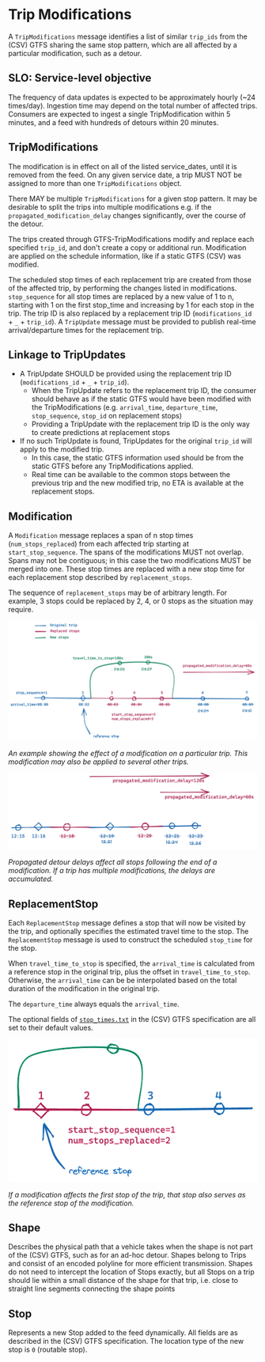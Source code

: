 # Trip Modifications

A `TripModifications` message identifies a list of similar `trip_ids` from the (CSV) GTFS sharing the same stop pattern, which are all affected by a particular modification, such as a detour.

## SLO: Service-level objective

The frequency of data updates is expected to be approximately hourly (~24 times/day). Ingestion time may depend on the total number of affected trips. Consumers are expected to ingest a single TripModification within 5 minutes, and a feed with hundreds of detours within 20 minutes.

## TripModifications

The modification is in effect on all of the listed service\_dates, until it is removed from the feed. On any given service date, a trip MUST NOT be assigned to more than one `TripModifications` object.

There MAY be multiple `TripModifications` for a given stop pattern. It may be desirable to split the trips into multiple modifications e.g. if the `propagated_modification_delay` changes significantly, over the course of the detour.

The trips created through GTFS-TripModifications modify and replace each specified `trip_id`, and don't create a copy or additional run. Modification are applied on the schedule information, like if a static GTFS (CSV) was modified. 

The scheduled stop times of each replacement trip are created from those of the affected trip, by performing the changes listed in modifications. `stop_sequence` for all stop times are replaced by a new value of 1 to n, starting with 1 on the first stop_time and increasing by 1 for each stop in the trip. The trip ID is also replaced by a replacement trip ID (`modifications_id` + `_` + `trip_id`). A `TripUpdate` message must be provided to publish real-time arrival/departure times for the replacement trip.


## Linkage to TripUpdates

* A TripUpdate SHOULD be provided using the replacement trip ID (`modifications_id` + `_` + `trip_id`). 
    * When the TripUpdate refers to the replacement trip ID, the consumer should behave as if the static GTFS would have been modified with the TripModifications (e.g. `arrival_time`, `departure_time`, `stop_sequence`, `stop_id` on replacement stops)
    * Providing a TripUpdate with the replacement trip ID is the only way to create predictions at replacement stops
* If no such TripUpdate is found, TripUpdates for the original `trip_id` will apply to the modified trip. 
    * In this case, the static GTFS information used should be from the static GTFS before any TripModifications applied. 
    * Real time can be available to the common stops between the previous trip and the new modified trip, no ETA is available at the replacement stops.

##  Modification

A `Modification` message replaces a span of n stop times (`num_stops_replaced`) from each affected trip starting at `start_stop_sequence`. The spans of the modifications MUST not overlap. Spans may not be contiguous; in this case the two modifications MUST be merged into one.  These stop times are replaced with a new stop time for each replacement stop described by `replacement_stops`.

The sequence of `replacement_stops` may be of arbitrary length. For example, 3 stops could be replaced by 2, 4, or 0 stops as the situation may require.

![](images/trip_modification.png)

_An example showing the effect of a modification on a particular trip. This modification may also be applied to several other trips._

![](images/propagated_delay.png)

_Propagated detour delays affect all stops following the end of a modification. If a trip has multiple modifications, the delays are accumulated._

## ReplacementStop

Each `ReplacementStop` message defines a stop that will now be visited by the trip, and optionally specifies the estimated travel time to the stop. The `ReplacementStop` message is used to construct the scheduled `stop_time` for the stop.

When `travel_time_to_stop` is specified, the `arrival_time` is calculated from a reference stop in the original trip, plus the offset in `travel_time_to_stop`. Otherwise, the `arrival_time` can be be interpolated based on the total duration of the modification in the original trip.

The `departure_time` always equals the `arrival_time`.

The optional fields of [`stop_times.txt`](https://github.com/google/transit/blob/master/gtfs/spec/en/reference.md#stop_timestxt) in the (CSV) GTFS specification are all set to their default values.

![](images/first_stop_reference.png)

_If a modification affects the first stop of the trip, that stop also serves as the reference stop of the modification._

## Shape

Describes the physical path that a vehicle takes when the shape is not part of the (CSV) GTFS, such as for an ad-hoc detour. Shapes belong to Trips and consist of an encoded polyline for more efficient transmission.  Shapes do not need to intercept the location of Stops exactly, but all Stops on a trip should lie within a small distance of the shape for that trip, i.e. close to straight line segments connecting the shape points

## Stop

Represents a new Stop added to the feed dynamically. All fields are as described in the (CSV) GTFS specification. The location type of the new stop is `0` (routable stop).

